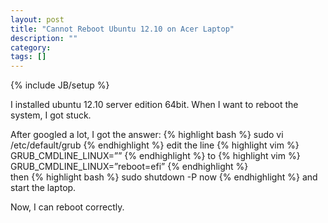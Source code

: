 ```yaml
---
layout: post
title: "Cannot Reboot Ubuntu 12.10 on Acer Laptop"
description: ""
category: 
tags: []
---
```

{% include JB/setup %}

I installed ubuntu 12.10 server edition 64bit. When I want to reboot the system, I got stuck. 

After googled a lot, I got the answer:
{% highlight bash %}
sudo vi /etc/default/grub
{% endhighlight %}
edit the line
{% highlight vim %}
GRUB_CMDLINE_LINUX=””
{% endhighlight %}
to
{% highlight vim %}
GRUB_CMDLINE_LINUX=”reboot=efi”
{% endhighlight %}   
then
{% highlight bash %}
sudo shutdown -P now
{% endhighlight %}
and start the laptop.

Now, I can reboot correctly.